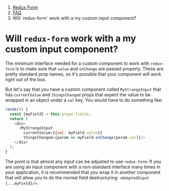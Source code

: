 <ol class="breadcrumb">
  <li><a href="#/">Redux Form</a></li>
  <li><a href="#/faq">FAQ</a></li>
  <li class="active">Will `redux-form` work with a my custom input component?</li>
</ol>

# Will `redux-form` work with a my custom input component?
  
The minimum interface needed for a custom component to work with `redux-form` is to make sure that `value` and 
`onChange` are passed properly. These are pretty standard prop names, so it's possible that your component will work 
right out of the box.

But let's say that you have a custom component called `MyStrangeInput` that has `currentValue` and `thingsChanged`
props that expect the value to be wrapped in an object under a `val` key. You would have to do something like:

```javascript
render() {
  const {myField} = this.props.fields;
  return (
    <div>
      <MyStrangeInput 
        currentValue={{val: myField.value}}
        thingsChanged={param => myField.onChange(param.val)}/>
    </div>
  );
}
```

The point is that almost any input can be adjusted to use `redux-form`. If you are using an input component with a 
non-standard interface many times in your application, it is recommended that you wrap it in another component that 
will allow you to do the normal field destructuring: `<AdaptedInput {...myField}/>`.
